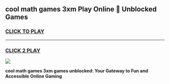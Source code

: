 
## cool math games 3xm Play Online 👋 Unblocked Games
<h3>
<a href="https://news.freeplayer.one?title=cool_math_games_3xm&ref=17CMG">CLICK TO PLAY</a></h3>
<hr>

<h3>
<a href="https://news.freeplayer.one?title=cool_math_games_3xm&ref=17CMG">CLICK 2 PLAY</a>
  
</h3>

<a href="https://news.freeplayer.one?title=cool_math_games_3xm&ref=17CMG/"><img src="https://clearcache.store/games.png"></a>


**cool math games 3xm games unblocked: Your Gateway to Fun and Accessible Online Gaming**
